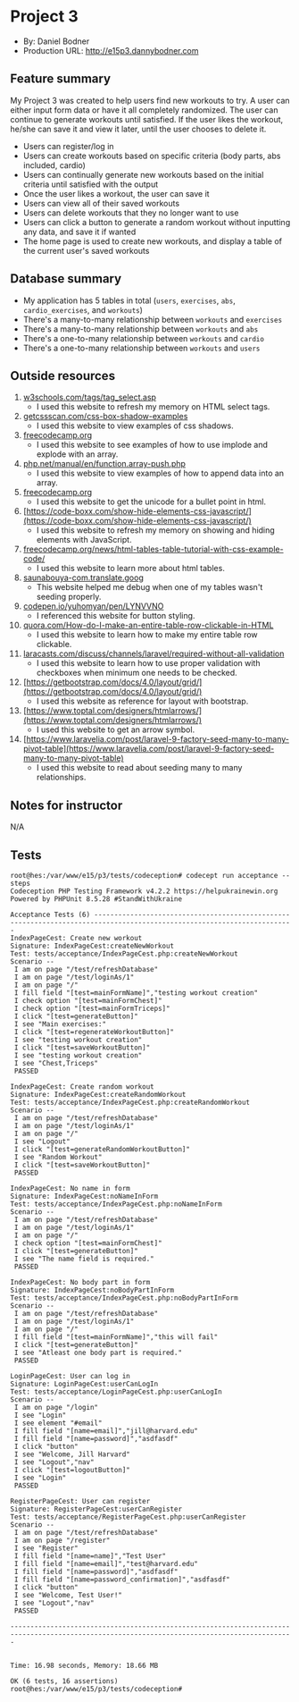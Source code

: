 # Project 3
+ By: Daniel Bodner
+ Production URL: <http://e15p3.dannybodner.com>

## Feature summary
My Project 3 was created to help users find new workouts to try. A user can either input form data or have it all completely randomized. The user can continue to generate workouts until satisfied. If the user likes the workout, he/she can save it and view it later, until the user chooses to delete it.

+ Users can register/log in
+ Users can create workouts based on specific criteria (body parts, abs included, cardio)
+ Users can continually generate new workouts based on the initial criteria until satisfied with the output
+ Once the user likes a workout, the user can save it
+ Users can view all of their saved workouts
+ Users can delete workouts that they no longer want to use
+ Users can click a button to generate a random workout without inputting any data, and save it if wanted
+ The home page is used to create new workouts, and display a table of the current user's saved workouts

## Database summary
+ My application has 5 tables in total (```users```, ```exercises```, ```abs```, ```cardio_exercises```, and ```workouts```)
+ There's a many-to-many relationship between ```workouts``` and ```exercises```
+ There's a many-to-many relationship between ```workouts``` and ```abs```
+ There's a one-to-many relationship between ```workouts``` and ```cardio```
+ There's a one-to-many relationship between ```workouts``` and ```users```

## Outside resources
1. [w3schools.com/tags/tag_select.asp](https://www.w3schools.com/tags/tag_select.asp)
    + I used this website to refresh my memory on HTML select tags.
2. [getcssscan.com/css-box-shadow-examples](https://getcssscan.com/css-box-shadow-examples)
    + I used this website to view examples of css shadows.
3. [freecodecamp.org](https://www.freecodecamp.org/news/php-implode-convert-array-to-string-with-join/#:~:text=In%20PHP%2C%20the%20implode(),the%20values%20to%20a%20string.)
    + I used this website to see examples of how to use implode and explode with an array.
4. [php.net/manual/en/function.array-push.php](https://www.php.net/manual/en/function.array-push.php)
    + I used this website to view examples of how to append data into an array.
5. [freecodecamp.org](https://www.freecodecamp.org/news/dot-symbol-bullet-point-in-html-unicode/#:~:text=The%20Unicode%20and%20HTML%20Entities%20for%20Bullet%20Points,it%20becomes%20%E2%80%A2%20.)
    + I used this website to get the unicode for a bullet point in html.
6. [https://code-boxx.com/show-hide-elements-css-javascript/](https://code-boxx.com/show-hide-elements-css-javascript/)
    + I used this website to refresh my memory on showing and hiding elements with JavaScript.
7. [freecodecamp.org/news/html-tables-table-tutorial-with-css-example-code/](https://www.freecodecamp.org/news/html-tables-table-tutorial-with-css-example-code/)
    + I used this website to learn more about html tables.
8. [saunabouya-com.translate.goog](https://saunabouya-com.translate.goog/2021/04/13/base-table-or-view-not-found/?_x_tr_sl=ja&_x_tr_tl=en&_x_tr_hl=en&_x_tr_pto=sc)
    + This website helped me debug when one of my tables wasn't seeding properly.
9. [codepen.io/yuhomyan/pen/LYNVVNO](https://codepen.io/yuhomyan/pen/LYNVVNO)
    + I referenced this website for button styling.
10. [quora.com/How-do-I-make-an-entire-table-row-clickable-in-HTML](https://www.quora.com/How-do-I-make-an-entire-table-row-clickable-in-HTML)
    + I used this website to learn how to make my entire table row clickable.
11. [laracasts.com/discuss/channels/laravel/required-without-all-validation](https://laracasts.com/discuss/channels/laravel/required-without-all-validation)
    + I used this website to learn how to use proper validation with checkboxes when minimum one needs to be checked.
12. [https://getbootstrap.com/docs/4.0/layout/grid/](https://getbootstrap.com/docs/4.0/layout/grid/)
    + I used this website as reference for layout with bootstrap.
13. [https://www.toptal.com/designers/htmlarrows/](https://www.toptal.com/designers/htmlarrows/)
    + I used this website to get an arrow symbol.
14. [https://www.laravelia.com/post/laravel-9-factory-seed-many-to-many-pivot-table](https://www.laravelia.com/post/laravel-9-factory-seed-many-to-many-pivot-table)
    + I used this website to read about seeding many to many relationships.
    
## Notes for instructor
N/A

## Tests
```
root@hes:/var/www/e15/p3/tests/codeception# codecept run acceptance --steps
Codeception PHP Testing Framework v4.2.2 https://helpukrainewin.org
Powered by PHPUnit 8.5.28 #StandWithUkraine

Acceptance Tests (6) ------------------------------------------------------------------------------------------------------------------------
IndexPageCest: Create new workout
Signature: IndexPageCest:createNewWorkout
Test: tests/acceptance/IndexPageCest.php:createNewWorkout
Scenario --
 I am on page "/test/refreshDatabase"
 I am on page "/test/loginAs/1"
 I am on page "/"
 I fill field "[test=mainFormName]","testing workout creation"
 I check option "[test=mainFormChest]"
 I check option "[test=mainFormTriceps]"
 I click "[test=generateButton]"
 I see "Main exercises:"
 I click "[test=regenerateWorkoutButton]"
 I see "testing workout creation"
 I click "[test=saveWorkoutButton]"
 I see "testing workout creation"
 I see "Chest,Triceps"
 PASSED 

IndexPageCest: Create random workout
Signature: IndexPageCest:createRandomWorkout
Test: tests/acceptance/IndexPageCest.php:createRandomWorkout
Scenario --
 I am on page "/test/refreshDatabase"
 I am on page "/test/loginAs/1"
 I am on page "/"
 I see "Logout"
 I click "[test=generateRandomWorkoutButton]"
 I see "Random Workout"
 I click "[test=saveWorkoutButton]"
 PASSED 

IndexPageCest: No name in form
Signature: IndexPageCest:noNameInForm
Test: tests/acceptance/IndexPageCest.php:noNameInForm
Scenario --
 I am on page "/test/refreshDatabase"
 I am on page "/test/loginAs/1"
 I am on page "/"
 I check option "[test=mainFormChest]"
 I click "[test=generateButton]"
 I see "The name field is required."
 PASSED 

IndexPageCest: No body part in form
Signature: IndexPageCest:noBodyPartInForm
Test: tests/acceptance/IndexPageCest.php:noBodyPartInForm
Scenario --
 I am on page "/test/refreshDatabase"
 I am on page "/test/loginAs/1"
 I am on page "/"
 I fill field "[test=mainFormName]","this will fail"
 I click "[test=generateButton]"
 I see "Atleast one body part is required."
 PASSED 

LoginPageCest: User can log in
Signature: LoginPageCest:userCanLogIn
Test: tests/acceptance/LoginPageCest.php:userCanLogIn
Scenario --
 I am on page "/login"
 I see "Login"
 I see element "#email"
 I fill field "[name=email]","jill@harvard.edu"
 I fill field "[name=password]","asdfasdf"
 I click "button"
 I see "Welcome, Jill Harvard"
 I see "Logout","nav"
 I click "[test=logoutButton]"
 I see "Login"
 PASSED 

RegisterPageCest: User can register
Signature: RegisterPageCest:userCanRegister
Test: tests/acceptance/RegisterPageCest.php:userCanRegister
Scenario --
 I am on page "/test/refreshDatabase"
 I am on page "/register"
 I see "Register"
 I fill field "[name=name]","Test User"
 I fill field "[name=email]","test@harvard.edu"
 I fill field "[name=password]","asdfasdf"
 I fill field "[name=password_confirmation]","asdfasdf"
 I click "button"
 I see "Welcome, Test User!"
 I see "Logout","nav"
 PASSED 

---------------------------------------------------------------------------------------------------------------------------------------------


Time: 16.98 seconds, Memory: 18.66 MB

OK (6 tests, 16 assertions)
root@hes:/var/www/e15/p3/tests/codeception# 
```

